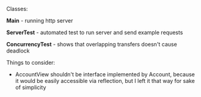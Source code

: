 Classes:

**Main** - running http server

**ServerTest** - automated test to run server and send example requests

**ConcurrencyTest** - shows that overlapping transfers doesn't cause deadlock

Things to consider:
* AccountView shouldn't be interface implemented by Account, because it would be easily accessible via reflection, but I left it that way for sake of simplicity